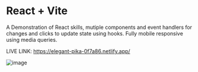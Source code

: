 # React + Vite
A Demonstration of React skills, mutiple components and event handlers for changes and clicks to update state using hooks.
Fully mobile responsive using media queries.

LIVE LINK:
https://elegant-pika-0f7a86.netlify.app/

![image](https://github.com/user-attachments/assets/0650d233-e47d-4333-b3bc-d0ae13e29e44)
